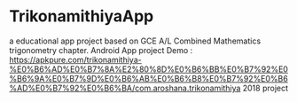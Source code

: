 # TrikonamithiyaApp
a educational app  project based on GCE A/L Combined Mathematics trigonometry chapter.
Android App project 
Demo : https://apkpure.com/trikonamithiya-%E0%B6%AD%E0%B7%8A%E2%80%8D%E0%B6%BB%E0%B7%92%E0%B6%9A%E0%B7%9D%E0%B6%AB%E0%B6%B8%E0%B7%92%E0%B6%AD%E0%B7%92%E0%B6%BA/com.aroshana.trikonamithiya
2018 project
